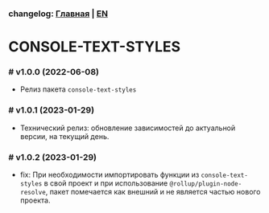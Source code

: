 ### changelog: [Главная](./../README.md) | [EN](./CHANGELOG-EN.md)

# CONSOLE-TEXT-STYLES

### # v1.0.0 (2022-06-08)

- Релиз пакета `console-text-styles`

### # v1.0.1 (2023-01-29)

- Технический релиз: обновление зависимостей до актуальной версии, на текущий день.

### # v1.0.2 (2023-01-29)

- fix: При необходимости импортировать функции из `console-text-styles` в свой проект и при использование `@rollup/plugin-node-resolve`, пакет помечается как внешний и не является частью нового проекта.
